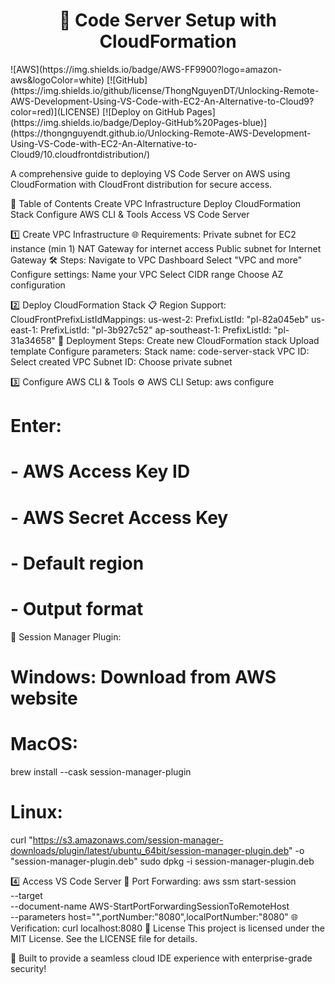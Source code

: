 <div align="center">
    <h1> 🚀 Code Server Setup with CloudFormation  </h1>
</div>
![AWS](https://img.shields.io/badge/AWS-FF9900?logo=amazon-aws&logoColor=white) [![GitHub](https://img.shields.io/github/license/ThongNguyenDT/Unlocking-Remote-AWS-Development-Using-VS-Code-with-EC2-An-Alternative-to-Cloud9?color=red)](LICENSE) [![Deploy on GitHub Pages](https://img.shields.io/badge/Deploy-GitHub%20Pages-blue)](https://thongnguyendt.github.io/Unlocking-Remote-AWS-Development-Using-VS-Code-with-EC2-An-Alternative-to-Cloud9/10.cloudfrontdistribution/)  

A comprehensive guide to deploying VS Code Server on AWS using CloudFormation with CloudFront distribution for secure access.

📑 Table of Contents
Create VPC Infrastructure
Deploy CloudFormation Stack
Configure AWS CLI & Tools
Access VS Code Server

1️⃣ Create VPC Infrastructure
🌐 Requirements:
Private subnet for EC2 instance (min 1)
NAT Gateway for internet access
Public subnet for Internet Gateway
🛠 Steps:
Navigate to VPC Dashboard
Select "VPC and more"
Configure settings:
Name your VPC
Select CIDR range
Choose AZ configuration

2️⃣ Deploy CloudFormation Stack
📋 Region Support:
CloudFrontPrefixListIdMappings:
  us-west-2:
    PrefixListId: "pl-82a045eb"
  us-east-1:
    PrefixListId: "pl-3b927c52"
  ap-southeast-1:
    PrefixListId: "pl-31a34658"
🚀 Deployment Steps:
Create new CloudFormation stack
Upload template
Configure parameters:
Stack name: code-server-stack
VPC ID: Select created VPC
Subnet ID: Choose private subnet

3️⃣ Configure AWS CLI & Tools
⚙️ AWS CLI Setup:
aws configure
# Enter:
# - AWS Access Key ID
# - AWS Secret Access Key
# - Default region
# - Output format
🔧 Session Manager Plugin:
# Windows: Download from AWS website
# MacOS:
brew install --cask session-manager-plugin
# Linux:
curl "https://s3.amazonaws.com/session-manager-downloads/plugin/latest/ubuntu_64bit/session-manager-plugin.deb" -o "session-manager-plugin.deb"
sudo dpkg -i session-manager-plugin.deb

4️⃣ Access VS Code Server
🔄 Port Forwarding:
aws ssm start-session \
  --target <instance-ID> \
  --document-name AWS-StartPortForwardingSessionToRemoteHost \
  --parameters host="<Private-IP>",portNumber:"8080",localPortNumber:"8080"
🌐 Verification:
curl localhost:8080
📝 License
This project is licensed under the MIT License. See the LICENSE file for details.

🎨 Built to provide a seamless cloud IDE experience with enterprise-grade security!